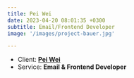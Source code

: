 ```yaml
---
title: Pei Wei
date: 2023-04-20 08:01:35 +0300
subtitle: Email/Frontend Developer
image: '/images/project-bauer.jpg'

---
```


<!-- -->

<ul class="list-inline item-details">
    <li>Client:
        <strong><a href="https://www.peiwei.com/">Pei Wei</a>
        </strong>
    </li>
    <li>Service:
        <strong>Email & Frontend Developer</strong>
    </li>
</ul>